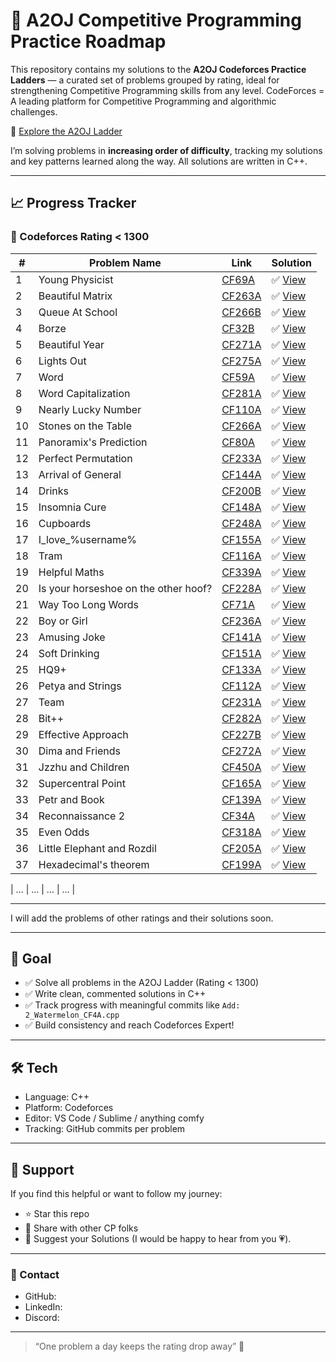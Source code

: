 # 🚀 A2OJ Competitive Programming Practice Roadmap

This repository contains my solutions to the **A2OJ Codeforces Practice Ladders** — a curated set of problems grouped by rating, ideal for strengthening Competitive Programming skills from any level.
CodeForces = A leading platform for Competitive Programming and algorithmic challenges.

🔗 [Explore the A2OJ Ladder](https://earthshakira.github.io/a2oj-clientside/server/Ladders.html)

I’m solving problems in **increasing order of difficulty**, tracking my solutions and key patterns learned along the way. All solutions are written in C++.

---

## 📈 Progress Tracker

### 🔹 Codeforces Rating < 1300

| # | Problem Name   | Link                                                         | Solution                              |
|---|----------------|--------------------------------------------------------------|---------------------------------------|
| 1 | Young Physicist  | [CF69A](https://codeforces.com/problemset/problem/69/A)   | ✅ [View](rating-<1300>/1_YoungPhysicist_CF69A.cpp)   |
| 2 | Beautiful Matrix     | [CF263A](https://codeforces.com/problemset/problem/263/A)       | ✅ [View](rating-<1300>/2_BeautifulMatrix_CF263A.cpp)    |
| 3 | Queue At School     | [CF266B](https://codeforces.com/problemset/problem/266/B)       | ✅ [View](rating-<1300>/3_QueueAtSchool_CF266B.cpp)    |
| 4 | Borze     | [CF32B](https://codeforces.com/problemset/problem/32/B)       | ✅ [View](rating-<1300>/4_Borze_CF32B.cpp)    |
| 5 | Beautiful Year     | [CF271A](https://codeforces.com/problemset/problem/271/A)       | ✅ [View](rating-<1300>/5_BeautifulYear_CF271A.cpp)    |
| 6 | Lights Out | [CF275A](https://codeforces.com/problemset/problem/275/A)       | ✅ [View](rating-<1300>/6_LightsOut_CF275A.cpp)    |
| 7 | Word | [CF59A](https://codeforces.com/problemset/problem/59/A)       | ✅ [View](rating-<1300>/7_Word_CF59A.cpp)    |
| 8 | Word Capitalization | [CF281A](https://codeforces.com/problemset/problem/281/A)       | ✅ [View](rating-<1300>/8_WordCapitalization_CF281A.cpp)    |
| 9 | Nearly Lucky Number | [CF110A](https://codeforces.com/problemset/problem/110/A)       | ✅ [View](rating-<1300>/9_NearlyLuckyNumber_CF110A.cpp)    |
| 10 | Stones on the Table | [CF266A](https://codeforces.com/problemset/problem/266/A)       | ✅ [View](rating-<1300>/10_StonesOnTheTable_CF266A.cpp)    |
| 11 | Panoramix's Prediction | [CF80A](https://codeforces.com/problemset/problem/80/A)       | ✅ [View](rating-<1300>/11_CF80A.cpp)    |
| 12 | Perfect Permutation | [CF233A](https://codeforces.com/problemset/problem/233/A)       | ✅ [View](rating-<1300>/12_CF233A.cpp)    |
| 13 | Arrival of  General | [CF144A](https://codeforces.com/problemset/problem/144/A)       | ✅ [View](rating-<1300>/13_CF144A.cpp)    |
| 14 | Drinks | [CF200B](https://codeforces.com/problemset/problem/200/B)       | ✅ [View](rating-<1300>/14_CF200B.cpp)    |
| 15 | Insomnia Cure | [CF148A](https://codeforces.com/problemset/problem/148/A)       | ✅ [View](rating-<1300>/15_CF148A.cpp)    |
| 16 | Cupboards  | [CF248A](https://codeforces.com/problemset/problem/248/A)       | ✅ [View](rating-<1300>/16_CF248A.cpp)    |
| 17 | I_love_%username% | [CF155A](https://codeforces.com/problemset/problem/155/A)       | ✅ [View](rating-<1300>/17_CF155A.cpp)    |
| 18 | Tram | [CF116A](https://codeforces.com/problemset/problem/116/A)       | ✅ [View](rating-<1300>/18_CF116A.cpp)    |
| 19 | Helpful Maths | [CF339A](https://codeforces.com/problemset/problem/339/A)       | ✅ [View](rating-<1300>/19_CF339A.cpp)    |
| 20 | Is your horseshoe on the other hoof? | [CF228A](https://codeforces.com/problemset/problem/228/A)       | ✅ [View](rating-<1300>/20_CF228A.cpp)    |
| 21 |Way Too Long Words| [CF71A](https://codeforces.com/problemset/problem/71/A)       | ✅ [View](rating-<1300>/21_CF71A.cpp)    |
| 22 |Boy or Girl | [CF236A](https://codeforces.com/problemset/problem/236/A)       | ✅ [View](rating-<1300>/22_CF236A.cpp)    |
| 23 |Amusing Joke| [CF141A](https://codeforces.com/problemset/problem/141/A)       | ✅ [View](rating-<1300>/23_CF141A.cpp)    |
| 24 |Soft Drinking| [CF151A](https://codeforces.com/problemset/problem/151/A)       | ✅ [View](rating-<1300>/24_CF151A.cpp)    |
| 25 |HQ9+| [CF133A](https://codeforces.com/problemset/problem/133/A)       | ✅ [View](rating-<1300>/25_CF133A.cpp)    |
| 26 |Petya and Strings| [CF112A](https://codeforces.com/problemset/problem/112/A)       | ✅ [View](rating-<1300>/26_CF112A.cpp)   |
| 27 |Team| [CF231A](https://codeforces.com/problemset/problem/231/A)       | ✅ [View](rating-<1300>/27_CF231A.cpp)   |
| 28 |Bit++| [CF282A](https://codeforces.com/problemset/problem/282/A)       | ✅ [View](rating-<1300>/28_CF282A.cpp)   |
| 29 |Effective Approach | [CF227B](https://codeforces.com/problemset/problem/227/B)       | ✅ [View](rating-<1300>/29_CF227B.cpp)   |
| 30 |Dima and Friends | [CF272A](https://codeforces.com/problemset/problem/272/A)       | ✅ [View](rating-<1300>/30_CF272A.cpp)   |
| 31 | Jzzhu and Children | [CF450A](https://codeforces.com/problemset/problem/450/A)       | ✅ [View](rating-<1300>/31_CF450A.cpp)   |
| 32 | Supercentral Point | [CF165A](https://codeforces.com/problemset/problem/165/A)       | ✅ [View](rating-<1300>/32_CF165A.cpp)   |
| 33 | Petr and Book | [CF139A](https://codeforces.com/problemset/problem/139/A)       | ✅ [View](rating-<1300>/33_CF139A.cpp)   |
| 34 |  Reconnaissance 2 | [CF34A](https://codeforces.com/problemset/problem/34/A)       | ✅ [View](rating-<1300>/34_CF34A.cpp)   |
| 35 | Even Odds| [CF318A](https://codeforces.com/problemset/problem/318/A)       | ✅ [View](rating-<1300>/35_CF318A.cpp)   |
| 36 | Little Elephant and Rozdil| [CF205A](https://codeforces.com/problemset/problem/205/A)       | ✅ [View](rating-<1300>/36_CF205A.cpp)   |
| 37 | Hexadecimal's theorem | [CF199A](https://codeforces.com/problemset/problem/199/A)       | ✅ [View](rating-<1300>/37_CF199A.cpp)   |

| … | …              | …                                                            | …                                     |

---
I will add the problems of other ratings and their solutions soon. 

---
## 🧠 Goal

- ✅ Solve all problems in the A2OJ Ladder (Rating < 1300)
- ✅ Write clean, commented solutions in C++
- ✅ Track progress with meaningful commits like `Add: 2_Watermelon_CF4A.cpp`
- ✅ Build consistency and reach Codeforces Expert!

---

## 🛠️ Tech

- Language: C++
- Platform: Codeforces
- Editor: VS Code / Sublime / anything comfy
- Tracking: GitHub commits per problem

---

## 🌟 Support

If you find this helpful or want to follow my journey:
- ⭐ Star this repo
- 🔁 Share with other CP folks
- 🧠 Suggest your Solutions (I would be happy to hear from you 💗).

---

### 💬 Contact

- GitHub:
- LinkedIn: 
- Discord: 
---

> “One problem a day keeps the rating drop away” 🚀


